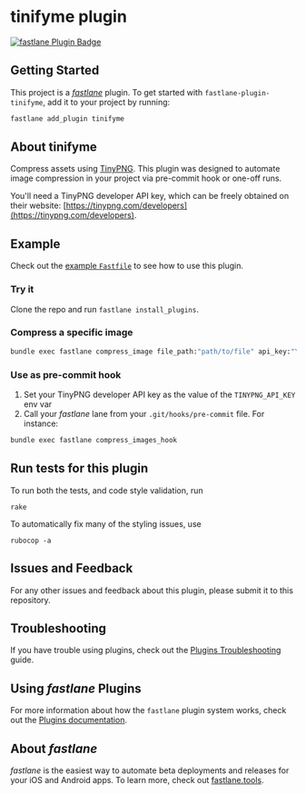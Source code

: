 # tinifyme plugin

[![fastlane Plugin Badge](https://rawcdn.githack.com/fastlane/fastlane/master/fastlane/assets/plugin-badge.svg)](https://rubygems.org/gems/fastlane-plugin-tinifyme)

## Getting Started

This project is a [_fastlane_](https://github.com/fastlane/fastlane) plugin. To get started with `fastlane-plugin-tinifyme`, add it to your project by running:

```bash
fastlane add_plugin tinifyme
```

## About tinifyme

Compress assets using [TinyPNG](https://tinypng.com). This plugin was designed to automate image compression in your project via pre-commit hook or one-off runs.

You'll need a TinyPNG developer API key, which can be freely obtained on their website: [https://tinypng.com/developers](https://tinypng.com/developers).

## Example

Check out the [example `Fastfile`](fastlane/Fastfile) to see how to use this plugin. 

### Try it

Clone the repo and run `fastlane install_plugins`.

### Compress a specific image

```bash
bundle exec fastlane compress_image file_path:"path/to/file" api_key:"YOUR_API_KEY"
```

### Use as pre-commit hook

1. Set your TinyPNG developer API key as the value of the `TINYPNG_API_KEY` env var
2. Call your _fastlane_ lane from your `.git/hooks/pre-commit` file. For instance:

```sh
bundle exec fastlane compress_images_hook
```

## Run tests for this plugin

To run both the tests, and code style validation, run

```
rake
```

To automatically fix many of the styling issues, use
```
rubocop -a
```

## Issues and Feedback

For any other issues and feedback about this plugin, please submit it to this repository.

## Troubleshooting

If you have trouble using plugins, check out the [Plugins Troubleshooting](https://docs.fastlane.tools/plugins/plugins-troubleshooting/) guide.

## Using _fastlane_ Plugins

For more information about how the `fastlane` plugin system works, check out the [Plugins documentation](https://docs.fastlane.tools/plugins/create-plugin/).

## About _fastlane_

_fastlane_ is the easiest way to automate beta deployments and releases for your iOS and Android apps. To learn more, check out [fastlane.tools](https://fastlane.tools).
